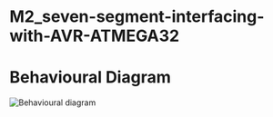 # M2_seven-segment-interfacing-with-AVR-ATMEGA32

# Behavioural Diagram
![Behavioural diagram](https://user-images.githubusercontent.com/101334197/164954887-86d5b714-a764-47cc-81fe-075a7c1ae25c.jpeg)
